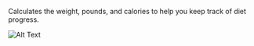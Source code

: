 Calculates the weight, pounds, and calories to help you keep track of diet progress.

![Alt Text](https://media.giphy.com/media/H6hZQgKR50nOlOVbT1/giphy.gif)

